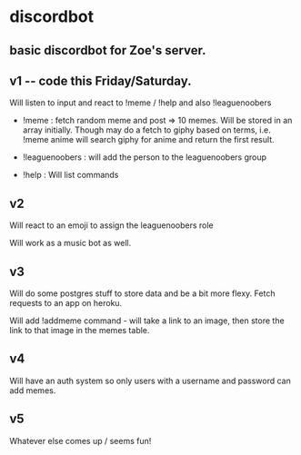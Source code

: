 # discordbot
## basic discordbot for Zoe's server.

## v1 -- code this Friday/Saturday.

Will listen to input and react to !meme / !help and also !leaguenoobers

- !meme : fetch random meme and post => 10 memes.  Will be stored in an array initially.  Though may do a fetch to giphy based on terms, i.e. !meme anime will search giphy for anime and return the first result.

- !leaguenoobers : will add the person to the leaguenoobers group

- !help : Will list commands

## v2 

Will react to an emoji to assign the leaguenoobers role

Will work as a music bot as well.

## v3 

Will do some postgres stuff to store data and be a bit more flexy.  Fetch requests to an app on heroku.

Will add !addmeme command - will take a link to an image, then store the link to that image in the memes table.

## v4

Will have an auth system so only users with a username and password can add memes.

## v5 

Whatever else comes up / seems fun!
